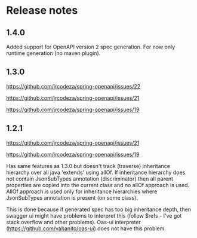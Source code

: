 # Release notes

## 1.4.0
Added support for OpenAPI version 2 spec generation. For now only
runtime generation (no maven plugin).

## 1.3.0
https://github.com/jrcodeza/spring-openapi/issues/22

https://github.com/jrcodeza/spring-openapi/issues/21

https://github.com/jrcodeza/spring-openapi/issues/19

## 1.2.1

https://github.com/jrcodeza/spring-openapi/issues/21

https://github.com/jrcodeza/spring-openapi/issues/19

Has same features as 1.3.0 but doesn't track (traverse) inheritance hierarchy
over all java 'extends' using allOf. If inheritance hierarchy does not contain
JsonSubTypes annotation (discriminator) then all parent properties are copied
into the current class and no allOf approach is used. AllOf approach is used
only for inheritance hierarchies where JsonSubTypes annotation is present 
(on some class).

This is done because if generated spec has too big inheritance depth, then
swagger ui might have problems to interpret this (follow $refs - I've got 
stack overflow and other problems). Oas-ui interpreter 
(https://github.com/vahanito/oas-ui) does not have this problem.